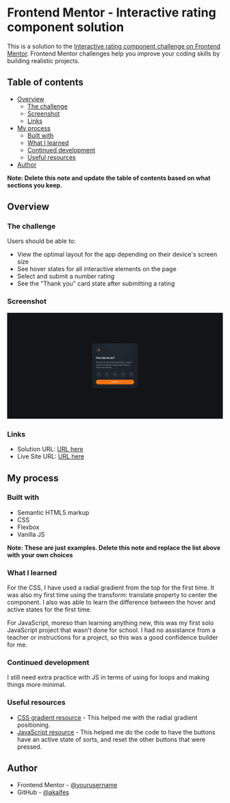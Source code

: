 # Frontend Mentor - Interactive rating component solution

This is a solution to the [Interactive rating component challenge on Frontend Mentor](https://www.frontendmentor.io/challenges/interactive-rating-component-koxpeBUmI). Frontend Mentor challenges help you improve your coding skills by building realistic projects. 

## Table of contents

- [Overview](#overview)
  - [The challenge](#the-challenge)
  - [Screenshot](#screenshot)
  - [Links](#links)
- [My process](#my-process)
  - [Built with](#built-with)
  - [What I learned](#what-i-learned)
  - [Continued development](#continued-development)
  - [Useful resources](#useful-resources)
- [Author](#author)

**Note: Delete this note and update the table of contents based on what sections you keep.**

## Overview

### The challenge

Users should be able to:

- View the optimal layout for the app depending on their device's screen size
- See hover states for all interactive elements on the page
- Select and submit a number rating
- See the "Thank you" card state after submitting a rating

### Screenshot

![](./screenshot.png)


### Links

- Solution URL: [URL here](https://www.frontendmentor.io/solutions/ratin-component-with-vanilla-js-KZTf4koSDX)
- Live Site URL: [URL here](https://akajfes-js-rating.netlify.app)

## My process

### Built with

- Semantic HTML5 markup
- CSS
- Flexbox
- Vanilla JS

**Note: These are just examples. Delete this note and replace the list above with your own choices**

### What I learned

For the CSS, I have used a radial gradient from the top for the first time. It was also my first time using the transform: translate property to center the component. I also was able to learn the difference between the hover and active states for the first time.

For JavaScript, moreso than learning anything new, this was my first solo JavaScript project that wasn't done for school. I had no assistance from a teacher or instructions for a project, so this was a good confidence builder for me. 

### Continued development

I still need extra practice with JS in terms of using for loops and making things more minimal. 

### Useful resources

- [CSS gradient resource](https://www.quirksmode.org/css/images/position.html) - This helped me with the radial gradient positioning.
- [JavaScript resource](https://dev.to/nicm42/multiple-buttons-looking-like-theyre-staying-pressed-one-at-a-time-4bbb) - This helped me do the code to have the buttons have an active state of sorts, and reset the other buttons that were pressed.


## Author
- Frontend Mentor - [@yourusername](https://www.frontendmentor.io/profile/yourusername)
- GitHub - [@akajfes](https://github.com/akajfes)